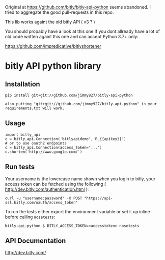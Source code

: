 Original at https://github.com/bitly/bitly-api-python seems abandoned.
I tried to aggregate the good pull-requests in this repo.

This lib works againt the old bitly API ( v3 ? )

You should propably have a look at this one if you dont allready have a lot of old code written againt this one and can accept Python 3.7+ only:

https://github.com/impredicative/bitlyshortener

bitly API python library
========================

## Installation

    pip install git+git://github.com/jimmy927/bitly-api-python
    
    also putting "git+git://github.com/jimmy927/bitly-api-python" in your requirements.txt will work.

## Usage

    import bitly_api
    c = bitly_api.Connection('bitlyapidemo','R_{{apikey}}')
    # or to use oauth2 endpoints
    c = bitly_api.Connection(access_token='...')
    c.shorten('http://www.google.com/')


## Run tests

Your username is the lowercase name shown when you login to bitly, your access token can be fetched using the following ( http://dev.bitly.com/authentication.html ):

    curl -u "username:password" -X POST "https://api-ssl.bitly.com/oauth/access_token"

To run the tests either export the environment variable or set it up inline before calling `nosetests`:

    bitly-api-python $ BITLY_ACCESS_TOKEN=<accesstoken> nosetests

## API Documentation

http://dev.bitly.com/
